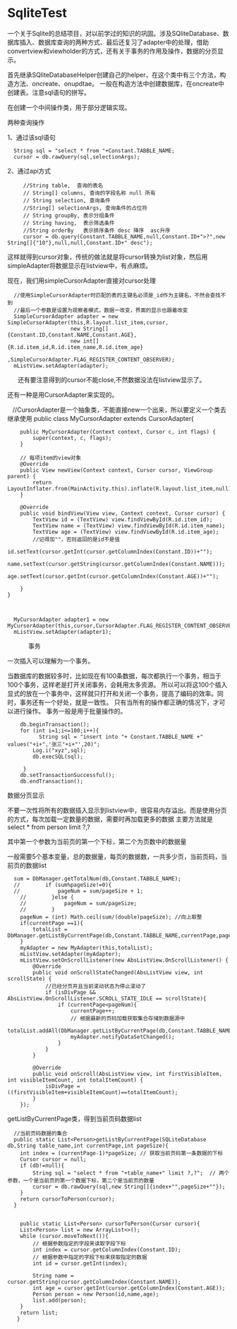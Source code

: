 
# SqliteTest

一个关于Sqlite的总结项目，对以前学过的知识的巩固。涉及SQliteDatabase、数据库插入、数据库查询的两种方式、最后还复习了adapter中的处理，借助convertview和viewholder的方式，还有关于事务的作用及操作，数据的分页显示。

首先继承SQliteDatabaseHelper创建自己的helper，在这个类中有三个方法，构造方法、oncreate、onupdtae。
一般在构造方法中创建数据库，在oncreate中创建表。注意sql语句的拼写。


在创建一个中间操作类，用于部分逻辑实现。

两种查询操作


1、通过该sql语句
    
      String sql = "select * from "+Constant.TABBLE_NAME;
      cursor = db.rawQuery(sql,selectionArgs);

2、通过api方式

      
      
         //String table,  查询的表名
         // String[] columns, 查询的字段名称 null 所有
         // String selection, 查询条件
         //String[] selectionArgs, 查询条件的占位符
         // String groupBy, 表示分组条件
         // String having,  表示筛选条件
         //String orderBy   表示排序条件 desc 降序  asc升序      
         cursor = db.query(Constant.TABBLE_NAME,null,Constant.ID+">?",new String[]{"10"},null,null,Constant.ID+" desc");


这样就得到cursor对象，传统的做法就是将cursor转换为list对象，然后用simpleAdapter将数据显示在listview中，有点麻烦。

现在，我们用simpleCursorAdapter直接对cursor处理

      //使用SimpleCursorAdapter时匹配的表的主键名必须是_id作为主键名，不然会查找不到
      //最后一个参数是设置为观察者模式，数据一改变，界面的显示也跟着改变
      SimpleCursorAdapter adapter = new SimpleCursorAdapter(this,R.layout.list_item,cursor,
                        new String[]{Constant.ID,Constant.NAME,Constant.AGE},
                        new int[]{R.id.item_id,R.id.item_name,R.id.item_age}
                        ,SimpleCursorAdapter.FLAG_REGISTER_CONTENT_OBSERVER);
      mListView.setAdapter(adapter);
      
还有要注意得到的cursor不能close,不然数据没法在listview显示了。

还有一种是用CursorAdapter来实现的。
       


    //CursorAdapter是一个抽象类，不能直接new一个出来，所以要定义一个类去继承使用
    public class MyCursorAdapter extends CursorAdapter{

        public MyCursorAdapter(Context context, Cursor c, int flags) {
            super(context, c, flags);
        }

        // 每项item的view对象
        @Override
        public View newView(Context context, Cursor cursor, ViewGroup parent) {
            return LayoutInflater.from(MainActivity.this).inflate(R.layout.list_item,null);
        }

        @Override
        public void bindView(View view, Context context, Cursor cursor) {
            TextView id = (TextView) view.findViewById(R.id.item_id);
            TextView name = (TextView) view.findViewById(R.id.item_name);
            TextView age = (TextView) view.findViewById(R.id.item_age);
            //记得加""，否则返回的是id不是值
            id.setText(cursor.getInt(cursor.getColumnIndex(Constant.ID))+"");
            name.setText(cursor.getString(cursor.getColumnIndex(Constant.NAME)));
            age.setText(cursor.getInt(cursor.getColumnIndex(Constant.AGE))+"");

        }
    }



      MyCursorAdapter adapter1 = new MyCursorAdapter(this,cursor,CursorAdapter.FLAG_REGISTER_CONTENT_OBSERVER) 
      mListView.setAdapter(adapter1);
        
      
事务

 一次插入可以理解为一个事务。

当数据库的数据较多时，比如现在有100条数据，每次都执行一个事务，相当于100个事务，这样老是打开关闭事务，会耗用太多资源。
所以可以将这100个插入显式的放在一个事务中，这样就只打开和关闭一个事务，提高了编码的效率。同时，事务还有一个好处，就是一致性。
只有当所有的操作都正确的情况下，才可以进行操作。
事务一般是用于批量操作的。

        db.beginTransaction();
        for (int i=1;i<=100;i++){
              String sql = "insert into "+ Constant.TABBLE_NAME +" values("+i+",'张三"+i+"',20)";
            Log.i("xyz",sql);
            db.execSQL(sql);

         }
        db.setTransactionSuccessful();
        db.endTransaction();
        
 
 数据分页显示
 
 不要一次性将所有的数据插入显示到listview中，很容易内存溢出。而是使用分页的方式，每次加载一定数量的数据，需要时再加载更多的数据
 主要方法就是select * from person limit ?,?
 
 其中第一个参数为当前页的第一个下标，第二个为页数中的数据量
 
 一般需要5个基本变量，总的数据量，每页的数据数，一共多少页，当前页码，当前页的数据list
 
      sum = DbManager.getTotalNum(db,Constant.TABBLE_NAME);
      //        if (sum%pageSize!=0){
      //            pageNum = sum/pageSize + 1;
        //        }else {
        //            pageNum = sum/pageSize;
        //        }
        pageNum = (int) Math.ceil(sum/(double)pageSize); //向上取整
        if(currentPage ==1){
            totalList = DbManager.getListByCurrentPage(db,Constant.TABBLE_NAME,currentPage,pageSize);
        }
        myAdapter = new MyAdapter(this,totalList);
        mListView.setAdapter(myAdapter);
        mListView.setOnScrollListener(new AbsListView.OnScrollListener() {
            @Override
            public void onScrollStateChanged(AbsListView view, int scrollState) {
                //已经分页并且当前滚动状态为停止滚动了
                if (isDivPage && AbsListView.OnScrollListener.SCROLL_STATE_IDLE == scrollState){
                    if (currentPage<pageNum){
                        currentPage++;
                        // 根据最新的页码加载获取集合存储到数据源中
                        totalList.addAll(DbManager.getListByCurrentPage(db,Constant.TABBLE_NAME,currentPage,pageSize));
                        myAdapter.notifyDataSetChanged();
                    }
                }
            }

            @Override
            public void onScroll(AbsListView view, int firstVisibleItem, int visibleItemCount, int totalItemCount) {
                isDivPage = ((firstVisibleItem+visibleItemCount)==totalItemCount);
            }
        });


 getListByCurrentPage类，得到当前页码数据list
 
      //当前页码数据的集合
      public static List<Person>getListByCurrentPage(SQLiteDatabase db,String table_name,int currentPage,int pageSize){
        int index = (currentPage-1)*pageSize; // 获取当前页码第一条数据的下标
        Cursor cursor = null;
        if (db!=null){
            String sql = "select * from "+table_name+" limit ?,?";  // 两个参数，一个是当前页的第一个数据下标，第二个是当前页的数量
            cursor = db.rawQuery(sql,new String[]{index+"",pageSize+""});
        }
        return cursorToPerson(cursor);
      }
 
 
        public static List<Person> cursorToPerson(Cursor cursor){
        List<Person> list = new ArrayList<>();
        while (cursor.moveToNext()){
            // 根据参数指定的字段来读取字段下标
            int index = cursor.getColumnIndex(Constant.ID);
            // 根据参数中指定的字段下标来获取指定的数据
            int id = cursor.getInt(index);

            String name = cursor.getString(cursor.getColumnIndex(Constant.NAME));
            int age = cursor.getInt(cursor.getColumnIndex(Constant.AGE));
            Person person = new Person(id,name,age);
            list.add(person);
        }
        return list;
       }
